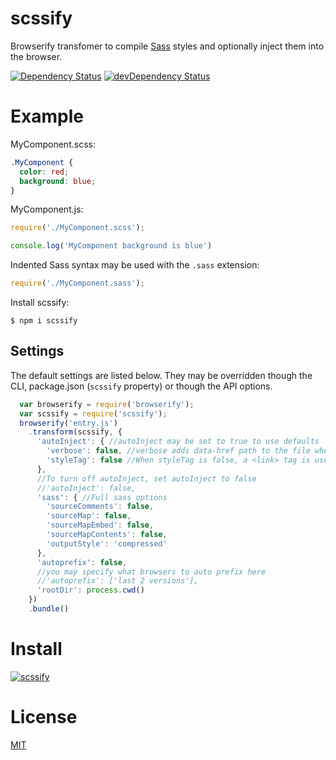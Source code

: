# scssify #

Browserify transfomer to compile [Sass](http://sass-lang.com) styles and optionally inject them into the browser.

[![Dependency Status](https://david-dm.org/chrishoage/scssify.svg)](https://david-dm.org/chrishoage/scssify) [![devDependency Status](https://david-dm.org/chrishoage/scssify/dev-status.svg)](https://david-dm.org/davidguttman/sassify#info=devDependencies)


# Example

MyComponent.scss:
``` css
.MyComponent {
  color: red;
  background: blue;
}
```

MyComponent.js:
``` js
require('./MyComponent.scss');

console.log('MyComponent background is blue')
```

Indented Sass syntax may be used with the `.sass` extension:
``` js
require('./MyComponent.sass');
```

Install scssify:

```
$ npm i scssify
```

## Settings
The default settings are listed below. They may be overridden though the CLI, package.json (`scssify` property)
or though the API options.

``` js
  var browserify = require('browserify');
  var scssify = require('scssify');
  browserify('entry.js')
    .transform(scssify, {
      'autoInject': { //autoInject may be set to true to use defaults
        'verbose': false, //verbose adds data-href path to the file when styleTag is used
        'styleTag': false //When styleTag is false, a <link> tag is used
      },
      //To turn off autoInject, set autoInject to false
      //'autoInject': false,
      'sass': { //Full sass options
        'sourceComments': false,
        'sourceMap': false,
        'sourceMapEmbed': false,
        'sourceMapContents': false,
        'outputStyle': 'compressed'
      },
      'autoprefix': false,
      //you may specify what browsers to auto prefix here
      //'autoprefix': ['last 2 versions'],
      'rootDir': process.cwd()
    })
    .bundle()
````

# Install

[![scssify](https://nodei.co/npm/scssify.png?small=true)](https://nodei.co/npm/scssify)

# License

[MIT](/LICENSE)
